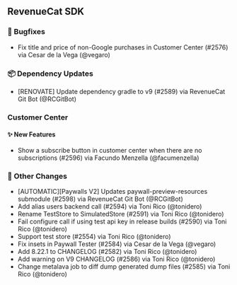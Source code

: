 ## RevenueCat SDK
### 🐞 Bugfixes
* Fix title and price of non-Google purchases in Customer Center (#2576) via Cesar de la Vega (@vegaro)
### 📦 Dependency Updates
* [RENOVATE] Update dependency gradle to v9 (#2589) via RevenueCat Git Bot (@RCGitBot)
### Customer Center
#### ✨ New Features
* Show a subscribe button in customer center when there are no subscriptions (#2596) via Facundo Menzella (@facumenzella)

### 🔄 Other Changes
* [AUTOMATIC][Paywalls V2] Updates paywall-preview-resources submodule (#2598) via RevenueCat Git Bot (@RCGitBot)
* Add alias users backend call (#2594) via Toni Rico (@tonidero)
* Rename TestStore to SimulatedStore (#2591) via Toni Rico (@tonidero)
* Fail configure call if using test api key in release builds (#2590) via Toni Rico (@tonidero)
* Support test store (#2554) via Toni Rico (@tonidero)
* Fix insets in Paywall Tester (#2584) via Cesar de la Vega (@vegaro)
* Add 8.22.1 to CHANGELOG (#2582) via Toni Rico (@tonidero)
* Add warning on V9 CHANGELOG (#2586) via Toni Rico (@tonidero)
* Change metalava job to diff dump generated dump files (#2585) via Toni Rico (@tonidero)
